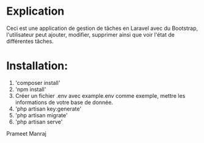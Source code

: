 # Explication

Ceci est une application de gestion de tâches en Laravel avec du Bootstrap, l'utilisateur peut ajouter, modifier, supprimer ainsi que voir l'état de différentes tâches.


# Installation:

1) 'composer install'
2) 'npm install'
3) Créer un fichier .env avec example.env comme exemple, mettre les informations de votre base de donnée.
4) 'php artisan key:generate'
5) 'php artisan migrate'
6) 'php artisan serve'


Prameet Manraj